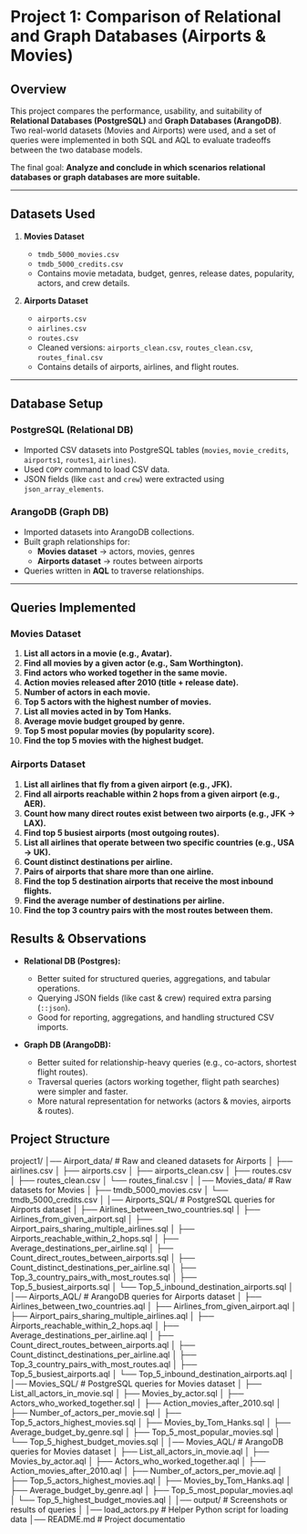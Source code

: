 # Project 1: Comparison of Relational and Graph Databases (Airports & Movies)

##  Overview
This project compares the performance, usability, and suitability of **Relational Databases (PostgreSQL)** and **Graph Databases (ArangoDB)**.  
Two real-world datasets (Movies and Airports) were used, and a set of queries were implemented in both SQL and AQL to evaluate tradeoffs between the two database models.  

The final goal: **Analyze and conclude in which scenarios relational databases or graph databases are more suitable.**

---

##  Datasets Used
1. **Movies Dataset**
   - `tmdb_5000_movies.csv`
   - `tmdb_5000_credits.csv`
   - Contains movie metadata, budget, genres, release dates, popularity, actors, and crew details.

2. **Airports Dataset**
   - `airports.csv`
   - `airlines.csv`
   - `routes.csv`
   - Cleaned versions: `airports_clean.csv`, `routes_clean.csv`, `routes_final.csv`
   - Contains details of airports, airlines, and flight routes.

---

##  Database Setup

### PostgreSQL (Relational DB)
- Imported CSV datasets into PostgreSQL tables (`movies`, `movie_credits`, `airports1`, `routes1`, `airlines`).
- Used `COPY` command to load CSV data.
- JSON fields (like `cast` and `crew`) were extracted using `json_array_elements`.

### ArangoDB (Graph DB)
- Imported datasets into ArangoDB collections.
- Built graph relationships for:
  - **Movies dataset** → actors, movies, genres
  - **Airports dataset** → routes between airports
- Queries written in **AQL** to traverse relationships.

---

##  Queries Implemented

### Movies Dataset
1. **List all actors in a movie (e.g., Avatar).**
2. **Find all movies by a given actor (e.g., Sam Worthington).**
3. **Find actors who worked together in the same movie.**
4. **Action movies released after 2010 (title + release date).**
5. **Number of actors in each movie.**
6. **Top 5 actors with the highest number of movies.**
7. **List all movies acted in by Tom Hanks.**
8. **Average movie budget grouped by genre.**
9. **Top 5 most popular movies (by popularity score).**
10. **Find the top 5 movies with the highest budget.**

### Airports Dataset
1. **List all airlines that fly from a given airport (e.g., JFK).**
2. **Find all airports reachable within 2 hops from a given airport (e.g., AER).**
3. **Count how many direct routes exist between two airports (e.g., JFK → LAX).**
4. **Find top 5 busiest airports (most outgoing routes).**
5. **List all airlines that operate between two specific countries (e.g., USA → UK).**
6. **Count distinct destinations per airline.**
7. **Pairs of airports that share more than one airline.**
8. **Find the top 5 destination airports that receive the most inbound flights.**
9. **Find the average number of destinations per airline.**
10. **Find the top 3 country pairs with the most routes between them.**


## Results & Observations
- **Relational DB (Postgres):**
  - Better suited for structured queries, aggregations, and tabular operations.
  - Querying JSON fields (like cast & crew) required extra parsing (`::json`).
  - Good for reporting, aggregations, and handling structured CSV imports.

- **Graph DB (ArangoDB):**
  - Better suited for relationship-heavy queries (e.g., co-actors, shortest flight routes).
  - Traversal queries (actors working together, flight path searches) were simpler and faster.
  - More natural representation for networks (actors & movies, airports & routes).


## Project Structure
project1/
│── Airport_data/ # Raw and cleaned datasets for Airports
│ ├── airlines.csv
│ ├── airports.csv
│ ├── airports_clean.csv
│ ├── routes.csv
│ ├── routes_clean.csv
│ └── routes_final.csv
│
│── Movies_data/ # Raw datasets for Movies
│ ├── tmdb_5000_movies.csv
│ └── tmdb_5000_credits.csv
│
│── Airports_SQL/ # PostgreSQL queries for Airports dataset
│ ├── Airlines_between_two_countries.sql
│ ├── Airlines_from_given_airport.sql
│ ├── Airport_pairs_sharing_multiple_airlines.sql
│ ├── Airports_reachable_within_2_hops.sql
│ ├── Average_destinations_per_airline.sql
│ ├── Count_direct_routes_between_airports.sql
│ ├── Count_distinct_destinations_per_airline.sql
│ ├── Top_3_country_pairs_with_most_routes.sql
│ ├── Top_5_busiest_airports.sql
│ └── Top_5_inbound_destination_airports.sql
│
│── Airports_AQL/ # ArangoDB queries for Airports dataset
│ ├── Airlines_between_two_countries.aql
│ ├── Airlines_from_given_airport.aql
│ ├── Airport_pairs_sharing_multiple_airlines.aql
│ ├── Airports_reachable_within_2_hops.aql
│ ├── Average_destinations_per_airline.aql
│ ├── Count_direct_routes_between_airports.aql
│ ├── Count_distinct_destinations_per_airline.aql
│ ├── Top_3_country_pairs_with_most_routes.aql
│ ├── Top_5_busiest_airports.aql
│ └── Top_5_inbound_destination_airports.aql
│
│── Movies_SQL/ # PostgreSQL queries for Movies dataset
│ ├── List_all_actors_in_movie.sql
│ ├── Movies_by_actor.sql
│ ├── Actors_who_worked_together.sql
│ ├── Action_movies_after_2010.sql
│ ├── Number_of_actors_per_movie.sql
│ ├── Top_5_actors_highest_movies.sql
│ ├── Movies_by_Tom_Hanks.sql
│ ├── Average_budget_by_genre.sql
│ ├── Top_5_most_popular_movies.sql
│ └── Top_5_highest_budget_movies.sql
│
│── Movies_AQL/ # ArangoDB queries for Movies dataset
│ ├── List_all_actors_in_movie.aql
│ ├── Movies_by_actor.aql
│ ├── Actors_who_worked_together.aql
│ ├── Action_movies_after_2010.aql
│ ├── Number_of_actors_per_movie.aql
│ ├── Top_5_actors_highest_movies.aql
│ ├── Movies_by_Tom_Hanks.aql
│ ├── Average_budget_by_genre.aql
│ ├── Top_5_most_popular_movies.aql
│ └── Top_5_highest_budget_movies.aql
│
│── output/ # Screenshots or results of queries
│
│── load_actors.py # Helper Python script for loading data
│── README.md # Project documentatio

